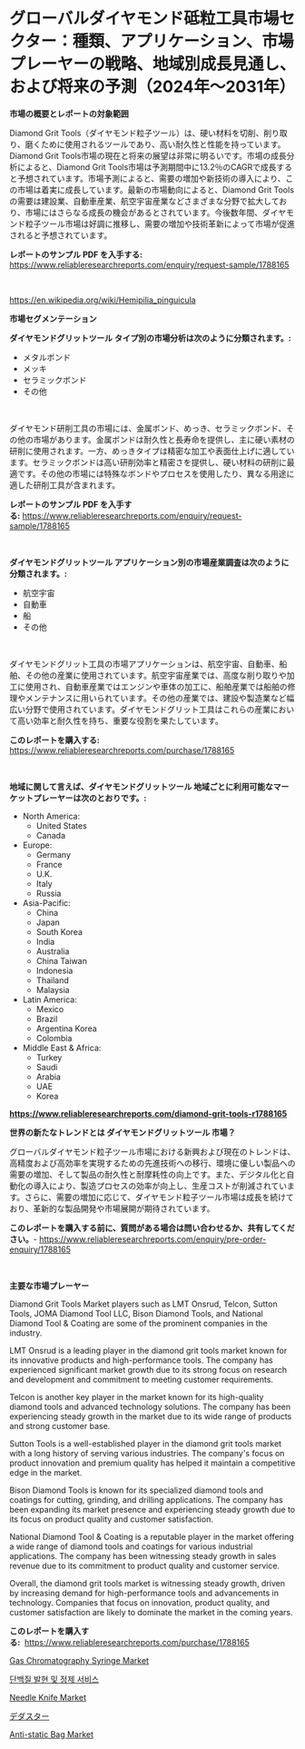 <p><h1>グローバルダイヤモンド砥粒工具市場セクター：種類、アプリケーション、市場プレーヤーの戦略、地域別成長見通し、および将来の予測（2024年〜2031年）</h1></p><p><strong>市場の概要とレポートの対象範囲</strong></p>
<p><p>Diamond Grit Tools（ダイヤモンド粒子ツール）は、硬い材料を切削、削り取り、磨くために使用されるツールであり、高い耐久性と性能を持っています。 Diamond Grit Tools市場の現在と将来の展望は非常に明るいです。市場の成長分析によると、Diamond Grit Tools市場は予測期間中に13.2％のCAGRで成長すると予想されています。市場予測によると、需要の増加や新技術の導入により、この市場は着実に成長しています。最新の市場動向によると、Diamond Grit Toolsの需要は建設業、自動車産業、航空宇宙産業などさまざまな分野で拡大しており、市場にはさらなる成長の機会があるとされています。今後数年間、ダイヤモンド粒子ツール市場は好調に推移し、需要の増加や技術革新によって市場が促進されると予想されています。</p></p>
<p><strong>レポートのサンプル PDF を入手する:</strong> <a href="https://www.reliableresearchreports.com/enquiry/request-sample/1788165">https://www.reliableresearchreports.com/enquiry/request-sample/1788165</a></p>
<p>&nbsp;</p>
<p><a href="https://en.wikipedia.org/wiki/Hemipilia_pinguicula">https://en.wikipedia.org/wiki/Hemipilia_pinguicula</a></p>
<p><strong>市場セグメンテーション</strong></p>
<p><strong>ダイヤモンドグリットツール タイプ別の市場分析は次のように分類されます。:</strong></p>
<p><ul><li>メタルボンド</li><li>メッキ</li><li>セラミックボンド</li><li>その他</li></ul></p>
<p>&nbsp;</p>
<p><p>ダイヤモンド研削工具の市場には、金属ボンド、めっき、セラミックボンド、その他の市場があります。金属ボンドは耐久性と長寿命を提供し、主に硬い素材の研削に使用されます。一方、めっきタイプは精密な加工や表面仕上げに適しています。セラミックボンドは高い研削効率と精密さを提供し、硬い材料の研削に最適です。その他の市場には特殊なボンドやプロセスを使用したり、異なる用途に適した研削工具が含まれます。</p></p>
<p><strong>レポートのサンプル PDF を入手する:</strong>&nbsp;<a href="https://www.reliableresearchreports.com/enquiry/request-sample/1788165">https://www.reliableresearchreports.com/enquiry/request-sample/1788165</a></p>
<p>&nbsp;</p>
<p><strong> ダイヤモンドグリットツール アプリケーション別の市場産業調査は次のように分類されます。:</strong></p>
<p><ul><li>航空宇宙</li><li>自動車</li><li>船</li><li>その他</li></ul></p>
<p>&nbsp;</p>
<p><p>ダイヤモンドグリット工具の市場アプリケーションは、航空宇宙、自動車、船舶、その他の産業に使用されています。航空宇宙産業では、高度な削り取りや加工に使用され、自動車産業ではエンジンや車体の加工に、船舶産業では船舶の修理やメンテナンスに用いられています。その他の産業では、建設や製造業など幅広い分野で使用されています。ダイヤモンドグリット工具はこれらの産業において高い効率と耐久性を持ち、重要な役割を果たしています。</p></p>
<p><strong>このレポートを購入する:</strong>&nbsp; <a href="https://www.reliableresearchreports.com/purchase/1788165">https://www.reliableresearchreports.com/purchase/1788165</a></p>
<p>&nbsp;</p>
<p><strong>地域に関して言えば、ダイヤモンドグリットツール 地域ごとに利用可能なマーケットプレーヤーは次のとおりです。:</strong></p>
<p><ul>
    <li>
        North America:
        <ul>
            <li>United States</li>
            <li>Canada</li>
        </ul>
    </li>
    <li>
        Europe:
        <ul>
            <li>Germany</li>
            <li>France</li>
            <li>U.K.</li>
            <li>Italy</li>
            <li>Russia</li>
        </ul>
    </li>
    <li>
        Asia-Pacific:
        <ul>
            <li>China</li>
            <li>Japan</li>
            <li>South Korea</li>
            <li>India</li>
            <li>Australia</li>
            <li>China Taiwan</li>
            <li>Indonesia</li>
            <li>Thailand</li>
            <li>Malaysia</li>
        </ul>
    </li>
    <li>
        Latin America:
        <ul>
            <li>Mexico</li>
            <li>Brazil</li>
            <li>Argentina Korea</li>
            <li>Colombia</li>
        </ul>
    </li>
    <li>
        Middle East & Africa:
        <ul>
            <li>Turkey</li>
            <li>Saudi</li>
            <li>Arabia</li>
            <li>UAE</li>
            <li>Korea</li>
        </ul>
    </li>
    </ul></p>
<p><strong><a href="https://www.reliableresearchreports.com/diamond-grit-tools-r1788165">https://www.reliableresearchreports.com/diamond-grit-tools-r1788165</a></strong>&nbsp;</p>
<p><strong>世界の新たなトレンドとは ダイヤモンドグリットツール 市場？</strong></p>
<p><p>グローバルダイヤモンド粒子ツール市場における新興および現在のトレンドは、高精度および高効率を実現するための先進技術への移行、環境に優しい製品への需要の増加、そして製品の耐久性と耐摩耗性の向上です。また、デジタル化と自動化の導入により、製造プロセスの効率が向上し、生産コストが削減されています。さらに、需要の増加に応じて、ダイヤモンド粒子ツール市場は成長を続けており、革新的な製品開発や市場展開が期待されています。</p></p>
<p><strong>このレポートを購入する前に、質問がある場合は問い合わせるか、共有してください。</strong>- <a href="https://www.reliableresearchreports.com/enquiry/pre-order-enquiry/1788165">https://www.reliableresearchreports.com/enquiry/pre-order-enquiry/1788165</a></p>
<p>&nbsp;</p>
<p><strong>主要な市場プレーヤー</strong></p>
<p><p>Diamond Grit Tools Market players such as LMT Onsrud, Telcon, Sutton Tools, JOMA Diamond Tool LLC, Bison Diamond Tools, and National Diamond Tool & Coating are some of the prominent companies in the industry.</p><p>LMT Onsrud is a leading player in the diamond grit tools market known for its innovative products and high-performance tools. The company has experienced significant market growth due to its strong focus on research and development and commitment to meeting customer requirements.</p><p>Telcon is another key player in the market known for its high-quality diamond tools and advanced technology solutions. The company has been experiencing steady growth in the market due to its wide range of products and strong customer base.</p><p>Sutton Tools is a well-established player in the diamond grit tools market with a long history of serving various industries. The company's focus on product innovation and premium quality has helped it maintain a competitive edge in the market.</p><p>Bison Diamond Tools is known for its specialized diamond tools and coatings for cutting, grinding, and drilling applications. The company has been expanding its market presence and experiencing steady growth due to its focus on product quality and customer satisfaction.</p><p>National Diamond Tool & Coating is a reputable player in the market offering a wide range of diamond tools and coatings for various industrial applications. The company has been witnessing steady growth in sales revenue due to its commitment to product quality and customer service.</p><p>Overall, the diamond grit tools market is witnessing steady growth, driven by increasing demand for high-performance tools and advancements in technology. Companies that focus on innovation, product quality, and customer satisfaction are likely to dominate the market in the coming years.</p></p>
<p><strong>このレポートを購入する:</strong>&nbsp;&nbsp;<a href="https://www.reliableresearchreports.com/purchase/1788165">https://www.reliableresearchreports.com/purchase/1788165</a></p>
<p><p><a href="https://www.linkedin.com/pulse/global-gas-chromatography-syringe-market-projected-grow-cagr-nqqff">Gas Chromatography Syringe Market</a></p><p><a href="https://medium.com/@vlcostes/%EB%8B%A8%EB%B0%B1%EC%A7%88-%EB%B0%9C%ED%98%84-%EB%B0%8F-%EC%A0%95%EC%A0%9C-%EC%84%9C%EB%B9%84%EC%8A%A4-%EC%8B%9C%EC%9E%A5-%EA%B7%9C%EB%AA%A8-%EB%B0%8F-%EC%A0%90%EC%9C%A0%EC%9C%A8-%EB%B6%84%EC%84%9D-%EC%84%B1%EC%9E%A5-%ED%8A%B8%EB%A0%8C%EB%93%9C-%EB%B0%8F-%EC%98%88%EC%B8%A1-2024%EB%85%84-2031%EB%85%84-f9fe542be60f">단백질 발현 및 정제 서비스</a></p><p><a href="https://www.linkedin.com/pulse/global-needle-knife-market-product-type-application-region-devde?trackingId=tdFp5Ahj3sPv5WyMeJzodQ%3D%3D">Needle Knife Market</a></p><p><a href="https://medium.com/@royfoote921/%E9%99%A4%E5%A1%B5%E8%A3%85%E7%BD%AE%E5%B8%82%E5%A0%B4%E5%B1%95%E6%9C%9B-%E5%AE%8C%E5%85%A8%E3%81%AA%E7%94%A3%E6%A5%AD%E5%88%86%E6%9E%90-2024%E5%B9%B4%E3%81%8B%E3%82%892031%E5%B9%B4-107dfdf4faaf">デダスター</a></p><p><a href="https://medium.com/@samantha.welch56767/exploring-anti-static-bag-market-dynamics-global-trends-and-future-growth-prospects-2024-2031-f970a305f5a7">Anti-static Bag Market</a></p></p>